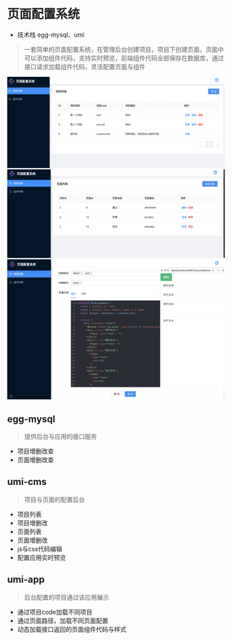 # 页面配置系统
- 技术栈 egg-mysql、umi
> 一套简单的页面配置系统，在管理后台创建项目，项目下创建页面，页面中可以添加组件代码，支持实时预览，前端组件代码全部保存在数据库，通过接口请求加载组件代码，灵活配置页面与组件

![项目列表](./images/projects.png)
![页面列表](./images/pages.png)
![页面编辑](./images/editor.png)



## egg-mysql
> 提供后台与应用的接口服务
- 项目增删改查
- 页面增删改查


## umi-cms
> 项目与页面的配置后台
- 项目列表
- 项目增删改
- 页面列表
- 页面增删改
- js与css代码编辑
- 配置应用实时预览



## umi-app
> 后台配置的项目通过该应用展示
- 通过项目code加载不同项目
- 通过页面路径，加载不同页面配置
- 动态加载接口返回的页面组件代码与样式